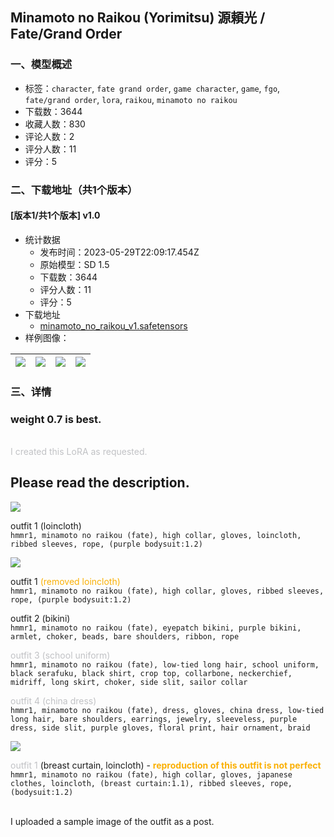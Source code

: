 ## Minamoto no Raikou (Yorimitsu) 源頼光 / Fate/Grand Order
### 一、模型概述

- 标签：`character`, `fate grand order`, `game character`, `game`, `fgo`, `fate/grand order`, `lora`, `raikou`, `minamoto no raikou`
- 下载数：3644
- 收藏人数：830
- 评论人数：2
- 评分人数：11
- 评分：5

### 二、下载地址（共1个版本）

#### [版本1/共1个版本] v1.0

- 统计数据
  - 发布时间：2023-05-29T22:09:17.454Z
  - 原始模型：SD 1.5
  - 下载数：3644
  - 评分人数：11
  - 评分：5
- 下载地址
  - [minamoto_no_raikou_v1.safetensors](https://civitai.com/api/download/models/85057)
- 样例图像：

| <img src="https://image.civitai.com/xG1nkqKTMzGDvpLrqFT7WA/b2c47cb3-81b4-449f-b0e0-4a1829f4af54/width=450/961868.jpeg" /> | <img src="https://image.civitai.com/xG1nkqKTMzGDvpLrqFT7WA/dc810a23-3304-4128-b175-d6b23119d9ab/width=450/961876.jpeg" /> | <img src="https://image.civitai.com/xG1nkqKTMzGDvpLrqFT7WA/aec37f2b-a263-48b9-a126-a06476212fcc/width=450/961879.jpeg" /> | <img src="https://image.civitai.com/xG1nkqKTMzGDvpLrqFT7WA/1cda49d6-d222-4e31-a100-46849baf8947/width=450/961886.jpeg" /> |
| ---- | ---- | ---- | ---- |


### 三、详情
<h3 id="weight-07-is-best">weight 0.7 is best.</h3><p><br /><span style="color:rgb(193, 194, 197)">I created this LoRA as requested.</span><br /></p><h2 id="please-read-the-description">Please read the description.</h2><p></p><img src="https://image.civitai.com/xG1nkqKTMzGDvpLrqFT7WA/74d79dcc-f869-4d47-bf3c-ef3ba4b372f0/width=525/74d79dcc-f869-4d47-bf3c-ef3ba4b372f0.jpeg" /><p>outfit 1 (loincloth)<br /><code>hmmr1, minamoto no raikou (fate), high collar, gloves, loincloth, ribbed sleeves, rope, (purple bodysuit:1.2)</code></p><p></p><p></p><img src="https://image.civitai.com/xG1nkqKTMzGDvpLrqFT7WA/f061eb4b-a7d2-4898-9aeb-2129014d9cc4/width=525/f061eb4b-a7d2-4898-9aeb-2129014d9cc4.jpeg" /><p>outfit 1 <span style="color:rgb(250, 176, 5)">(removed loincloth)</span><br /><code>hmmr1, minamoto no raikou (fate), high collar, gloves, ribbed sleeves, rope, (purple bodysuit:1.2)</code></p><p></p><p></p><p>outfit 2 (bikini)<br /><code>hmmr1, minamoto no raikou (fate), eyepatch bikini, purple bikini, armlet, choker, beads, bare shoulders, ribbon, rope</code></p><p></p><p></p><p><span style="color:rgb(193, 194, 197)">outfit 3 (school uniform)</span><br /><code>hmmr1, minamoto no raikou (fate), low-tied long hair, school uniform, black serafuku, black shirt, crop top, collarbone, neckerchief, midriff, long skirt, choker, side slit, sailor collar</code></p><p></p><p></p><p><span style="color:rgb(193, 194, 197)">outfit 4 (china dress)</span><br /><code>hmmr1, minamoto no raikou (fate), dress, gloves, china dress, low-tied long hair, bare shoulders, earrings, jewelry, sleeveless, purple dress, side slit, purple gloves, floral print, hair ornament, braid</code></p><p></p><p></p><img src="https://image.civitai.com/xG1nkqKTMzGDvpLrqFT7WA/bbbfa058-7732-4404-ba7c-e07466947fd5/width=525/bbbfa058-7732-4404-ba7c-e07466947fd5.jpeg" /><p><span style="color:rgb(193, 194, 197)">outfit 1 </span>(breast curtain, loincloth) - <strong><span style="color:rgb(250, 176, 5)">reproduction of this outfit is not perfect</span></strong><br /><code>hmmr1, minamoto no raikou (fate), high collar, gloves, japanese clothes, loincloth, (breast curtain:1.1), ribbed sleeves, rope, (bodysuit:1.2)</code></p><p></p><p><br />I uploaded a sample image of the outfit as a post.</p>